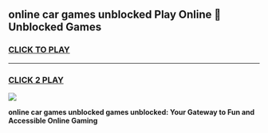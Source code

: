 
## online car games unblocked Play Online 👋 Unblocked Games
<h3>
<a href="https://premium.freeplayer.one?title=online_car_games_unblocked&ref=19F">CLICK TO PLAY</a></h3>
<hr>

<h3>
<a href="https://premium.freeplayer.one?title=online_car_games_unblocked&ref=19F">CLICK 2 PLAY</a>
  
</h3>

<a href="https://premium.freeplayer.one?title=online_car_games_unblocked&ref=19F"><img src="https://clearcache.store/games.png"></a>


**online car games unblocked games unblocked: Your Gateway to Fun and Accessible Online Gaming**
